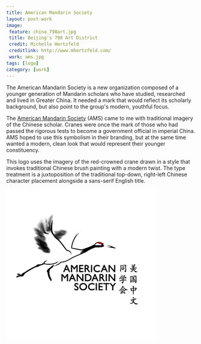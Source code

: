 ```yaml
---
title: American Mandarin Society
layout: post-work
image:
 feature: china_798art.jpg
 title: Beijing's 798 Art District
 credit: Michelle Hertzfeld
 creditlink: http://www.mhertzfeld.com/
 work: ams.jpg
tags: [logo]
category: [work]
---
```

The American Mandarin Society is a new organization composed of a younger generation of Mandarin scholars who have studied, researched and lived in Greater China. It needed a mark that would reflect its scholarly background, but also point to the group's modern, youthful focus.<!--more-->

The [American Mandarin Society](http://www.mandarinsociety.us/) (AMS) came to me with traditional imagery of the Chinese scholar. Cranes were once the mark of those who had passed the rigorous tests to become a government official in imperial China. AMS hoped to use this symbolism in their branding, but at the same time wanted a modern, clean look that would represent their younger constituency.

This logo uses the imagery of the red-crowned crane drawn in a style that invokes traditional Chinese brush painting with a modern twist. The type treatment is a juxtoposition of the traditional top-down, right-left Chinese character placement alongside a sans-serif English title.

![New American Mandarin Society logo](/assets/img/ams_logo.jpg)